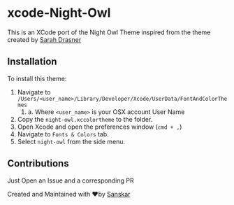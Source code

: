 # xcode-Night-Owl

This is an XCode port of the Night Owl Theme inspired from the theme created by [Sarah Drasner](https://github.com/sdras)

## Installation
To install this theme:
1. Navigate to `/Users/<user_name>/Library/Developer/Xcode/UserData/FontAndColorThemes` 
   1. a. Where `<user_name>` is your OSX account User Name
2. Copy the `night-owl.xccolortheme` to the folder.
3. Open Xcode and open the preferences window (`cmd + ,`)
4. Navigate to `Fonts & Colors` tab.
5. Select `night-owl` from the side menu.

## Contributions
Just Open an Issue and a corresponding PR

Created and Maintained with ❤️by [Sanskar](https://github.com/stealthanthrax)
